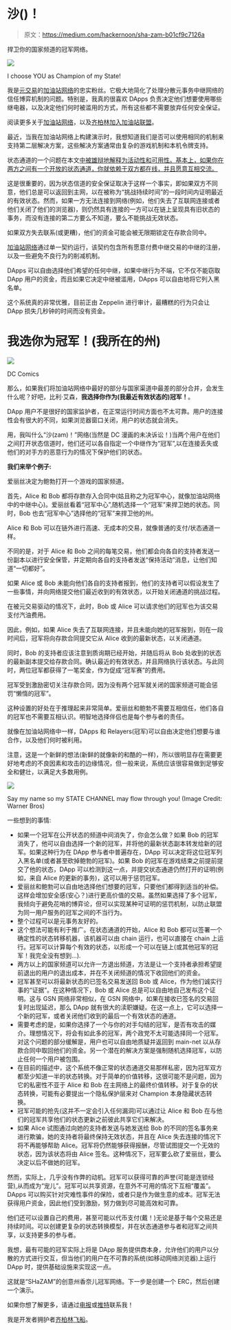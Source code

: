 # 沙()！

> 原文：<https://medium.com/hackernoon/sha-zam-b01cf9c7126a>

捍卫你的国家频道的冠军网络。

![](img/82c80cd0c98c4cb3796795d3e3813b6a.png)

I choose YOU as Champion of my State!

我是[元交易](/@austin_48503/ethereum-meta-transactions-90ccf0859e84)的[加油站网络](/tabookey/1-800-ethereum-gas-stations-network-for-toll-free-transactions-4bbfc03a0a56)的忠实粉丝。它极大地简化了处理分散元事务中继网络的信任博弈机制的问题。特别是，我真的很喜欢 DApps 负责决定他们想要使用哪些继电器，以及决定他们何时被滥用的方式，所有这些都不需要放弃任何安全保证。

阅读更多关于[加油站网络](/tabookey/1-800-ethereum-gas-stations-network-for-toll-free-transactions-4bbfc03a0a56)，以及[齐柏林加入加油站联盟](https://blog.zeppelinos.org/gas-station-network-alliance/)。

最近，当我在加油站网络上构建演示时，我想知道我们是否可以使用相同的机制来支持第二层解决方案，这些解决方案通常由复杂的游戏机制和本机令牌支持。

状态通道的一个问题在本文[中被雄辩地解释为活动性和可用性。基本上，如果你在两方之间有一个开放的状态通道，你就依赖于双方都在线，并且愿意互相交流。](https://l4.ventures/papers/statechannels.pdf)

这是很重要的，因为状态信道的安全保证取决于这样一个事实，即如果双方不同意，他们总是可以返回到主网，以在被称为“挑战持续时间”的一段时间内证明最近的有效状态。然而，如果一方无法连接到网络(例如，他们失去了互联网连接或者他们关闭了他们的浏览器)，则仍然具有连接的一方可以在链上呈现具有旧状态的事务，而没有连接的第二方要么不知道，要么不能挑战无效状态。

如果双方失去联系(或更糟)，他们的资金可能会被无限期锁定在存款合同中。

[加油站网络](https://github.com/tabookey/tabookey-gasless)通过单一契约运行，该契约包含所有愿意付费中继交易的中继的注册，以及一些避免不良行为的削减机制。

DApps 可以自由选择他们希望的任何中继，如果中继行为不端，它不仅不能窃取 DApp 用户的资金，而且如果它决定中继被滥用，DApps 可以自由地将它列入黑名单。

这个系统真的非常优雅，目前正由 Zeppelin 进行审计，最糟糕的行为只会让 DApp 损失几秒钟的时间而没有资金。

# 我选你为冠军！(我所在的州)

![](img/f0e68027eebe575b350f7bfc96e50a62.png)

DC Comics

那么，如果我们将加油站网络中最好的部分与国家渠道中最差的部分合并，会发生什么呢？好吧，比利·艾森，**我选择你作为(我最近有效状态的)冠军！**。

DApp 用户不是很好的国家监护者，在正常运行时间方面也不太可靠。用户的连接性会有很大的不同，如果浏览器窗口关闭，用户的状态就会消失。

用，我叫什么“沙(zam)！”网络(当然是 DC 漫画的未决诉讼！)当两个用户在他们之间打开状态信道时，他们还可以各自指定一个中继作为“冠军”,以在连接丢失或他们的对手方的恶意行为的情况下保护他们的状态。

**我们来举个例子:**

爱丽丝决定为鲍勃打开一个游戏的国家频道。

首先，Alice 和 Bob 都将存款存入合同中(姑且称之为冠军中心，就像加油站网络中的中继中心)。爱丽丝看着“冠军中心”,随机选择一个“冠军”来捍卫她的状态。同时，Bob 也去“冠军中心”选择他的“冠军”来捍卫他的州。

Alice 和 Bob 可以在链外进行高速、无成本的交易，就像普通的支付/状态通道一样。

不同的是，对于 Alice 和 Bob 之间的每笔交易，他们都会向各自的支持者发送一份副本以进行安全保管，并定期向各自的支持者发送“保持活动”消息，让他们知道“一切都好”。

如果 Alice 或 Bob 未能向他们各自的支持者报到，他们的支持者可以假设发生了一些事情，并向网络提交他们最近收到的有效状态，以开始关闭通道的挑战过程。

在被元交易驱动的情况下，此时，Bob 或 Alice 可以请求他们的冠军也为该交易支付汽油费用。

因此，例如，如果 Alice 失去了互联网连接，并且未能向她的冠军报到，则在一段时间后，冠军将向存款合同提交它从 Alice 收到的最新状态，以关闭通道。

同时，Bob 的支持者应该注意到质询期已经开始，并随后将从 Bob 处收到的状态的最新副本提交给存款合同。确认最近的有效状态，并且网络执行该状态。与此同时，两位冠军都获得了一笔奖金，作为促成“冠军赛”的费用。

冠军受到激励密切关注存款合同，因为没有两个冠军就关闭的国家频道可能会惩罚“懒惰的冠军”。

这种设置的好处在于推理起来非常简单。爱丽丝和鲍勃不需要互相信任，他们各自的冠军也不需要互相认识。明智地选择伴侣也是每个参与者的责任。

就像在加油站网络中一样，DApps 和 Relayers(冠军)可以自由决定他们想要与谁合作，以及他们何时被利用。

注意，这是一个新鲜的想法(新鲜的就像新的和酷的一样)，所以很明显存在需要更好地考虑的不良因素和攻击的边缘情况，但一般来说，系统应该很容易做到足够安全和健壮，以满足大多数用例。

![](img/c73d0ebc792a2917061de08a787d2340.png)

Say my name so my STATE CHANNEL may flow through you! (Image Credit: Warner Bros)

一些想到的事情:

*   如果一个冠军在公开状态的频道中间消失了，你会怎么做？如果 Bob 的冠军消失了，他可以自由选择一个新的冠军，并将他的最新状态副本转发给新的冠军。如果这种行为在 DApp 参与者中普遍存在，DApp 可以决定将这位冠军列入黑名单(或者甚至砍掉鲍勃的冠军)。如果 Bob 的冠军在游戏结束之前提前提交了他的状态，DApp 可以检测到这一点，并提交状态通道仍然打开的证明(例如，来自 Alice 的更新的事务)，这可以用于惩罚冠军。
*   爱丽丝和鲍勃可以自由地选择他们想要的冠军，只要他们都得到适当的补偿。这样会增加安全感(安心？)进行更高价值的交易。虽然如果选择了多个冠军，我倾向于避免花哨的博弈论，但可以实现某种可证明的惩罚机制，以防止联盟为同一用户服务的冠军之间的不当行为。
*   整个过程可以是元事务友好的。
*   这个想法可能有利于推广。在状态通道的开始，Alice 和 Bob 都可以签署一个确定性的状态转移机器，该机器可以由 chain 运行，也可以直接在 chain 上运行。冠军可以计算每个有效的状态，以形成一个可以在链上(或其他冠军的冠军！我完全没有想到…).
*   两方以上的国家频道可以允许一方退出频道，方法是让一个支持者承担希望提前退出的用户的退出成本，并在不关闭频道的情况下收回他们的资金。
*   冠军甚至可以将最新状态的已签名交易发送回 Bob 或 Alice，作为他们诚实行事的“证据”。在这种情况下，Bob 或 Alice 总是可以自由地自己发布这个证明。这与 GSN 网络非常相似，在 GSN 网络中，如果在接收已签名的交易回复时出现延迟，那么 DApp 就有很大的渎职嫌疑。在这一点上，它可以选择一个新的冠军，或者关闭他们收到的最后一个有效状态的通道。
*   需要考虑的是，如果你选择了一个与你的对手勾结的冠军，是否有攻击的媒介。理想情况下，将会有如此多的冠军，两个政党不太可能选择同一个冠军。对这个问题的部分缓解是，用户也可以自由地质疑并返回到 main-net 以从存款合同中取回他们的资金。另一个潜在的解决方案是强制随机选择冠军，以防止任何一个用户被包围。
*   在目前的描述中，这个系统不像正常的状态通道交易那样私密，因为冠军双方都至少知道一半的状态转换。对于简单的价值转移，这很可能不是问题，因为它的私密性不亚于 Alice 和 Bob 在主网络上的最终价值转移。对于复杂的状态转换，可能有必要提出一个隐私保护层来对 Champion 本身隐藏状态转换。
*   冠军可能的抢先(这并不一定会引入任何漏洞)可以通过让 Alice 和 Bob 在与他们的冠军共享他们的状态更新之前彼此共享它们来解决。
*   如果 Alice 试图通过向她的支持者发送与她发送给 Bob 的不同的签名事务来进行欺骗，她的支持者将最终保持无效状态，并且在 Alice 失去连接的情况下将不再能够帮助 Alice。冠军将仍然能够获得报酬，尽管试图提交一个无效的状态，因为该状态将由 Alice 签名。这种情况下，冠军要么砍了爱丽丝，要么决定以后不做她的冠军。

然而，实际上，几乎没有作弊的动机。冠军可以获得可靠的声誉(可能是连锁经营),从而成为“宠儿”。冠军可以共享资源，在意外不可用的情况下互相“覆盖”。DApps 可以购买针对灾难性事件的保险，或者只是作为做生意的成本。冠军无法获得用户资金，因此他们受到激励，努力做到尽可能高效和可靠。

他们还可以设置自己的费用，甚至可能以代币支付(戴！)无论是基于每个交易还是持续时间。可以创建更复杂的状态转换模型，并在状态通道参与者和冠军之间共享，以支持更多的参与者。

我想，最有可能的冠军实际上将是 DApp 服务提供商本身，允许他们的用户以分散的方式进行交互，但当他们的用户在不可靠的系统(如移动网络浏览器)上运行 DApp 时，提供基础设施来实现这一点。

这就是“SHaZAM”的创意州香奈儿冠军网络。下一步是创建一个 ERC，然后创建一个演示。

如果你想了解更多，请通过[电报](https://t.me/Dennisonbertram)或[推特](https://twitter.com/DennisonBertram)联系我！

我是开发者拥护者[齐柏林飞船](https://medium.com/u/4e5199c3ee0a?source=post_page-----b01cf9c7126a--------------------------------)。